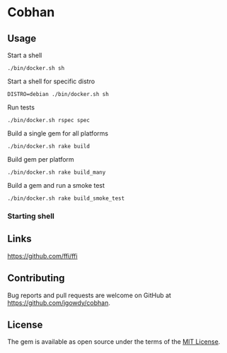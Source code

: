 # Cobhan

## Usage

Start a shell

    ./bin/docker.sh sh

Start a shell for specific distro

    DISTRO=debian ./bin/docker.sh sh

Run tests

    ./bin/docker.sh rspec spec

Build a single gem for all platforms

    ./bin/docker.sh rake build

Build gem per platform

    ./bin/docker.sh rake build_many

Build a gem and run a smoke test

    ./bin/docker.sh rake build_smoke_test

### Starting shell

## Links

https://github.com/ffi/ffi

## Contributing

Bug reports and pull requests are welcome on GitHub at https://github.com/jgowdy/cobhan.

## License

The gem is available as open source under the terms of the [MIT License](https://opensource.org/licenses/MIT).
